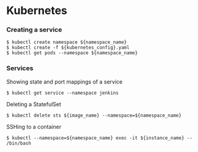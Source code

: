 # Kubernetes

### Creating a service

```
$ kubectl create namespace ${namespace_name}
$ kubectl create -f ${kubernetes_config}.yaml
$ kubectl get pods --namespace ${namespace_name}
```

### Services

Showing state and port mappings of a service

```
$ kubectl get service --namespace jenkins
```

Deleting a StatefulSet

```
$ kubectl delete sts ${image_name} --namespace=${namespace_name}
```

SSHing to a container

```
$ kubectl --namespace=${namespace_name} exec -it ${instance_name} -- /bin/bash
